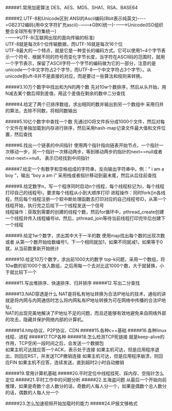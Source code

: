 #####1.常用加密算法
DES、AES、MD5、SHA1、RSA、BASE64

#####2.UTF-8和Unicode区别
ANSI的Ascii编码(8bit表示纯英文)---->GB2312编码(用中文字符扩充ascii)---->GBK(统一)---->Unicode(ISO组织整合全球所有字符集统一)   
---->UTF-8(互联网出现的面向传输的标准)    
UTF-8就是每次8个位传输数据，而UTF-16就是每次16个位  
UTF-8最大的一个特点，就是它是一种变长的编码方式。它可以使用1~4个字节表示一个符号，根据不同的符号而变化字节长度，当字符在ASCII码的范围时，就用一个字节表示，保留了ASCII字符一个字节的编码做为它的一部分，注意的是unicode一个中文字符占2个字节，而UTF-8一个中文字符占3个字节）。从unicode到uft-8并不是直接的对应，而是要过一些算法和规则来转换。

#####3.10万个数字中找出和为N的两个数
先对10w个数排序，然后从头开始，用N减去某个数后得到差值，用这个差值在剩余的数中二分查找

#####4.给定了两个已排序数组，求出相同的数并输出到另一个数组中
采用归并的算法，去除不同数，将相同数输出

#####5.10亿个数字中查找一个数
先通过IO将文件拆分成1000个文件，然后对每个文件在单独加载到内存进行排序，然后采用hash-map记录文件最大值和文件位置，然后查找

#####6.找出一个链表的中间指针
使用两个指针指向链表开始节点，一个指针一次移动一步，另一个指针一次移动两步，等到移动两步的指针的next==null或者next-next==null，
表示已经找到中间指针

#####7.给定一个有数字和空格组成的字符串，反向输出字符串中。例：“   i am a boy ”，输出 “boy a am i”
采用栈或者指针移动到最末尾，然后从后往前查找

#####8.给定数字n，写一个程序同时启动n个线程，每个线程标记为i，每个线程打印自己的线程号i，要求每个线程从小到大顺序打印
进程操作：同时fork()n各线程，然后每个线程注册一个软中断处理函数去打印对应的自己线程号ID，从第一个线程开始，执行完之后给下一个线程发送一个信号   
线程操作：获取到需要的创建的线程个数，然后for循环中，pthread_create创建一个线程并传入线程编号id，然后，pthread_join等待当前线程打印完毕后创建下一个线程

#####9.给定1w个数字，求出其中大于一半的数
使用map找出每个数的出现次数  或者  从第一个数开始给数编号1，下一个相同就加1，如果不同就减1，如果等于0就，从当前数重新开始统计

#####10.给定10万个数字，求出前1000大的数字
top-k问题，采用一个数组，将10w数的前1000个放入数组，之后用每一个去对比这1000个数，大于就替换，小于就比较下一个

#####11.写出堆排序、快速排序、归并排序
#####12.写出二分查找

#####13.NAD穿透是什么
NAT是将私有地址转换为合法IP地址的技术，通俗的讲就是将内网与内网通信时怎么将内网私有IP地址转换为可在网络中传播的合法IP地址。   
NAT的出现完美地解决了lP地址不足的问题，而且还能够有效地避免来自网络外部的攻击，隐藏并保护网络内部的计算机。 

#####14.http协议、P2P协议、CDN
#####15.各种c++基础
#####16.各种linux线程、进程
#####17.TCP各种
#####18.怎么检测TCP死链接
就是keep-alive的作用，TCP空闲一段时间之后，会发送一个数据包  
如果主机可达就应答一个ACK，表示处于连接
如果主机可达，但是应用程序退出，则回应RST，并发送TCP撤销连接
如果主机可达，但是应用程序崩溃，则回应FIN
如果主机不应答，连续发送，直到超时2小时自动撤销

#####19.常用计算机基础
#####20.平时定位中线程挂死、踩内存、空指针怎么定位
#####21.平时工作中的问题分析
#####22.五海盗问题
从最后一个开始向前推理，如果是奇数个总人数分的话，奇数的人每人分一个，如果是偶数个总人数分的话，偶数的人每人分一个

#####23.怎么加速视频开始加载时的能力
#####24.IP报文够格式
